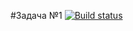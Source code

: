 #Задача №1
[![Build status](https://ci.appveyor.com/api/projects/status/kwxyf04yslr557iv?svg=true)](https://ci.appveyor.com/project/mlarina790/oop)
